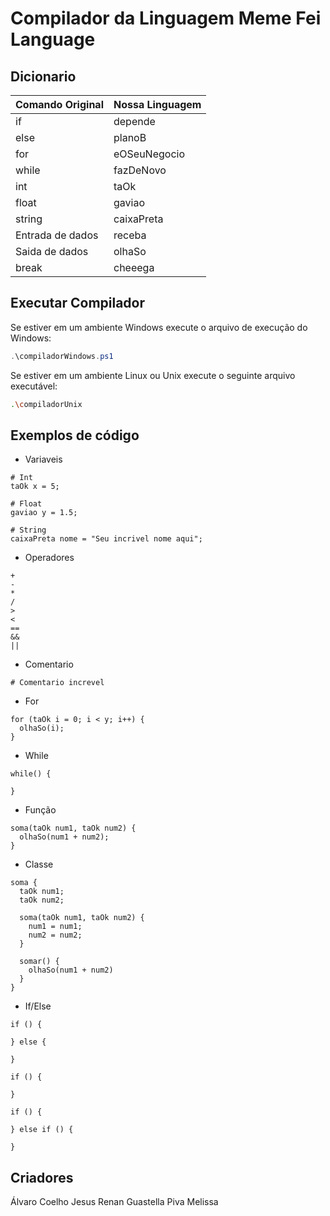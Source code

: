 # Compilador da Linguagem Meme Fei Language

## Dicionario
| Comando Original | Nossa Linguagem |
| ----- | -----|
| if | depende |
| else | planoB |
| for | eOSeuNegocio |
| while | fazDeNovo |
| int | taOk |
| float | gaviao |
| string | caixaPreta |
| Entrada de dados | receba |
| Saida de dados | olhaSo |
| break | cheeega |

## Executar Compilador

Se estiver em um ambiente Windows execute o arquivo de execução do Windows:

```ps1
.\compiladorWindows.ps1
```

Se estiver em um ambiente Linux ou Unix execute o seguinte arquivo executável:

```bash
.\compiladorUnix
```

## Exemplos de código
- Variaveis
```
# Int
taOk x = 5;

# Float
gaviao y = 1.5;

# String
caixaPreta nome = "Seu incrivel nome aqui";
```

- Operadores
```
+
-
*
/
>
<
==
&&
||
```

- Comentario
```
# Comentario increvel
```

- For
```
for (taOk i = 0; i < y; i++) {
  olhaSo(i);
}
```

- While
```
while() {

}
```

- Função
```
soma(taOk num1, taOk num2) {
  olhaSo(num1 + num2);
}
```

- Classe
```
soma {
  taOk num1;
  taOk num2;

  soma(taOk num1, taOk num2) {
    num1 = num1;
    num2 = num2;
  }

  somar() {
    olhaSo(num1 + num2)
  }
}
```

- If/Else
```
if () {

} else {

}

if () {

}

if () {

} else if () {

}
```

## Criadores

Álvaro Coelho Jesus
Renan Guastella Piva
Melissa
